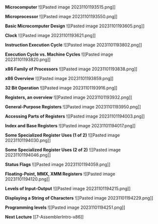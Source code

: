 **Microcomputer**
![[Pasted image 20231101193515.png]]

**Microprocessor**
![[Pasted image 20231101193550.png]]

**Basic Microcomputer Design**
![[Pasted image 20231101193605.png]]

**Clock**
![[Pasted image 20231101193621.png]]

**Instruction Execution Cycle**
![[Pasted image 20231101193802.png]]

**Execution Cycle vs. Machine Cycles**
![[Pasted image 20231101193820.png]]

**x86 Family of Processors**
![[Pasted image 20231101193838.png]]

**x86 Overview**
![[Pasted image 20231101193859.png]]

**32 Bit Operation**
![[Pasted image 20231101193916.png]]

**Registers, an overview**
![[Pasted image 20231101193932.png]]

**General-Purpose Registers**
![[Pasted image 20231101193950.png]]

**Accessing Parts of Registers**
![[Pasted image 20231101194003.png]]

**Index and Base Registers**
![[Pasted image 20231101194017.png]]

**Some Specialized Register Uses (1 of 2)**
![[Pasted image 20231101194030.png]]

**Some Specialized Register Uses (2 of 2)**
![[Pasted image 20231101194046.png]]

**Status Flags**
![[Pasted image 20231101194059.png]]

**Floating-Point, MMX, XMM Registers**
![[Pasted image 20231101194120.png]]

**Levels of Input-Output**
![[Pasted image 20231101194215.png]]

**Displaying a String of Characters**
![[Pasted image 20231101194229.png]]

**Programming levels**
![[Pasted image 20231101194251.png]]

**Next Lecture** 
[[7-AssemblerIntro-x86]]
